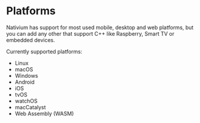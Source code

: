 # Platforms

Nativium has support for most used mobile, desktop and web platforms, but you can add any other that support C++ like Raspberry, Smart TV or embedded devices.

Currently supported platforms:

- Linux
- macOS
- Windows
- Android
- iOS
- tvOS
- watchOS
- macCatalyst
- Web Assembly (WASM)

